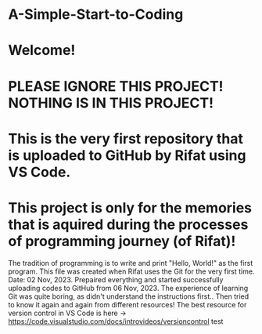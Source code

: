# A-Simple-Start-to-Coding


# Welcome!

# PLEASE IGNORE THIS PROJECT! NOTHING IS IN THIS PROJECT!

# This is the very first repository that is uploaded to GitHub by Rifat using VS Code.
# This project is only for the memories that is aquired during the processes of programming journey (of Rifat)!

The tradition of programming is to write and print "Hello, World!" as the first program. 
This file was created when Rifat uses the Git for the very first time. Date: 02 Nov, 2023. Prepaired everything and started successfully uploading codes to GitHub from 06 Nov, 2023.
The experience of learning Git was quite boring, as didn't understand the instructions first.. Then tried to know it again and again from different resources!
The best resource for version control in VS Code is here -> https://code.visualstudio.com/docs/introvideos/versioncontrol
test